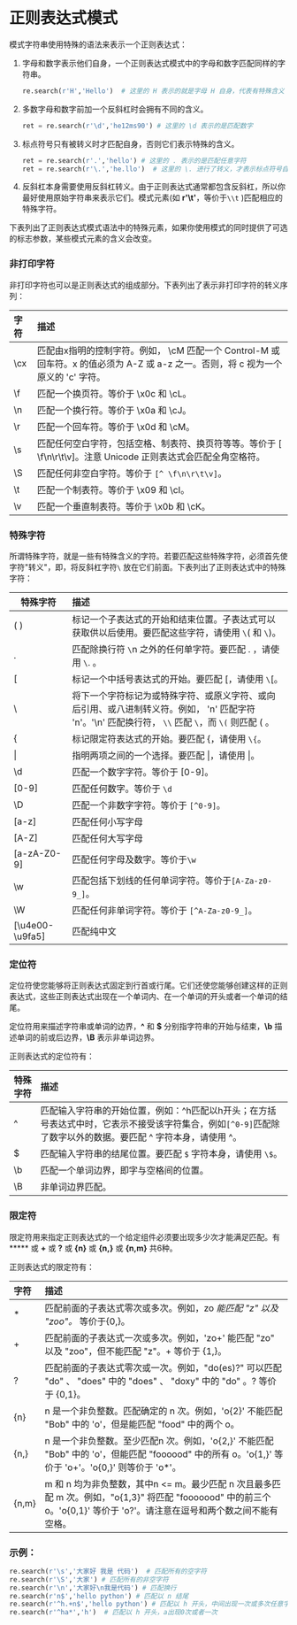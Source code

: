 # 正则表达式模式



模式字符串使用特殊的语法来表示一个正则表达式：

1. 字母和数字表示他们自身，一个正则表达式模式中的字母和数字匹配同样的字符串。

   ```python
   re.search(r'H','Hello')  # 这里的 H 表示的就是字母 H 自身，代表有特殊含义
   ```

2. 多数字母和数字前加一个反斜杠时会拥有不同的含义。

   ```python
   ret = re.search(r'\d','he12ms90') # 这里的 \d 表示的是匹配数字
   ```

3. 标点符号只有被转义时才匹配自身，否则它们表示特殊的含义。

   ```python
   ret = re.search(r'.','hello') # 这里的 . 表示的是匹配任意字符
   ret = re.search(r'\.','he.llo')  # 这里的 \. 进行了转义，才表示标点符号自身。
   ```

4. 反斜杠本身需要使用反斜杠转义。由于正则表达式通常都包含反斜杠，所以你最好使用原始字符串来表示它们。模式元素(如 **r'\t'**，等价于`\\t` )匹配相应的特殊字符。



下表列出了正则表达式模式语法中的特殊元素，如果你使用模式的同时提供了可选的标志参数，某些模式元素的含义会改变。

### 非打印字符

非打印字符也可以是正则表达式的组成部分。下表列出了表示非打印字符的转义序列：

| 字符 | 描述                                                         |
| :--- | :----------------------------------------------------------- |
| \cx  | 匹配由x指明的控制字符。例如， \cM 匹配一个 Control-M 或回车符。x 的值必须为 A-Z 或 a-z 之一。否则，将 c 视为一个原义的 'c' 字符。 |
| \f   | 匹配一个换页符。等价于 \x0c 和 \cL。                         |
| \n   | 匹配一个换行符。等价于 \x0a 和 \cJ。                         |
| \r   | 匹配一个回车符。等价于 \x0d 和 \cM。                         |
| \s   | 匹配任何空白字符，包括空格、制表符、换页符等等。等价于 [ \f\n\r\t\v]。注意 Unicode 正则表达式会匹配全角空格符。 |
| \S   | 匹配任何非空白字符。等价于 `[^ \f\n\r\t\v]`。                |
| \t   | 匹配一个制表符。等价于 \x09 和 \cI。                         |
| \v   | 匹配一个垂直制表符。等价于 \x0b 和 \cK。                     |

### 特殊字符

所谓特殊字符，就是一些有特殊含义的字符。若要匹配这些特殊字符，必须首先使字符"转义"，即，将反斜杠字符`\` 放在它们前面。下表列出了正则表达式中的特殊字符：

| 特殊字符        | 描述                                                         |
| --------------- | :----------------------------------------------------------- |
| ( )             | 标记一个子表达式的开始和结束位置。子表达式可以获取供以后使用。要匹配这些字符，请使用 `\`( 和 `\`)。 |
| .               | 匹配除换行符 `\`n 之外的任何单字符。要匹配 . ，请使用 `\`. 。 |
| [               | 标记一个中括号表达式的开始。要匹配 [，请使用 `\`[。          |
| \               | 将下一个字符标记为或特殊字符、或原义字符、或向后引用、或八进制转义符。例如， 'n' 匹配字符 'n'。'\n' 匹配换行符， `\\` 匹配 `\`，而 `\(` 则匹配 ( 。 |
| {               | 标记限定符表达式的开始。要匹配 {，请使用 `\{`。              |
| \|              | 指明两项之间的一个选择。要匹配 \|，请使用 \|。               |
| \d              | 匹配一个数字字符。等价于 [0-9]。                             |
| [0-9]           | 匹配任何数字。等价于 `\d`                                    |
| \D              | 匹配一个非数字字符。等价于 `[^0-9]`。                        |
| [a-z]           | 匹配任何小写字母                                             |
| [A-Z]           | 匹配任何大写字母                                             |
| [a-zA-Z0-9]     | 匹配任何字母及数字。等价于`\w`                               |
| \w              | 匹配包括下划线的任何单词字符。等价于`[A-Za-z0-9_]`。         |
| \W              | 匹配任何非单词字符。等价于 `[^A-Za-z0-9_]`。                 |
| [\u4e00-\u9fa5] | 匹配纯中文                                                   |

### 定位符

定位符使您能够将正则表达式固定到行首或行尾。它们还使您能够创建这样的正则表达式，这些正则表达式出现在一个单词内、在一个单词的开头或者一个单词的结尾。

定位符用来描述字符串或单词的边界，**^** 和 **$** 分别指字符串的开始与结束，**\b** 描述单词的前或后边界，**\B** 表示非单词边界。

正则表达式的定位符有：

| 特殊字符 | 描述                                                         |
| -------- | :----------------------------------------------------------- |
| ^        | 匹配输入字符串的开始位置，例如：^h匹配以h开头；在方括号表达式中时，它表示不接受该字符集合，例如`[^0-9]`匹配除了数字以外的数据。要匹配 ^ 字符本身，请使用 \^。 |
| $        | 匹配输入字符串的结尾位置。要匹配 `$` 字符本身，请使用 `\$`。 |
| \b       | 匹配一个单词边界，即字与空格间的位置。                       |
| \B       | 非单词边界匹配。                                             |

### 限定符

限定符用来指定正则表达式的一个给定组件必须要出现多少次才能满足匹配。有 ***** 或 **+** 或 **?** 或 **{n}** 或 **{n,}** 或 **{n,m}** 共6种。

正则表达式的限定符有：

| 字符  | 描述                                                         |
| :---- | :----------------------------------------------------------- |
| *     | 匹配前面的子表达式零次或多次。例如，zo *能匹配 "z" 以及 "zoo"。* 等价于{0,}。 |
| +     | 匹配前面的子表达式一次或多次。例如，'zo+' 能匹配 "zo" 以及 "zoo"，但不能匹配 "z"。+ 等价于 {1,}。 |
| ?     | 匹配前面的子表达式零次或一次。例如，"do(es)?" 可以匹配 "do" 、 "does" 中的 "does" 、 "doxy" 中的 "do" 。? 等价于 {0,1}。 |
| {n}   | n 是一个非负整数。匹配确定的 n 次。例如，'o{2}' 不能匹配 "Bob" 中的 'o'，但是能匹配 "food" 中的两个 o。 |
| {n,}  | n 是一个非负整数。至少匹配n 次。例如，'o{2,}' 不能匹配 "Bob" 中的 'o'，但能匹配 "foooood" 中的所有 o。'o{1,}' 等价于 'o+'。'o{0,}' 则等价于 'o*'。 |
| {n,m} | m 和 n 均为非负整数，其中n <= m。最少匹配 n 次且最多匹配 m 次。例如，"o{1,3}" 将匹配 "fooooood" 中的前三个 o。'o{0,1}' 等价于 'o?'。请注意在逗号和两个数之间不能有空格。 |

### 示例：

```python
re.search(r'\s','大家好 我是 代码')  # 匹配所有的空字符
re.search(r'\S','大家') # 匹配所有的非空字符
re.search(r'\n','大家好\n我是代码') # 匹配换行
re.search(r'n$','hello python') # 匹配以 n 结尾
re.search(r'^h.+n$','hello python') # 匹配以 h 开头，中间出现一次或多次任意字符，并且以n结尾
re.search(r'^ha*','h')  # 匹配以 h 开头，a出现0次或者一次
```



